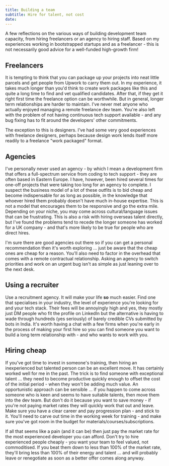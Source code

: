 ```yaml
---
title: Building a team
subtitle: Hire for talent, not cost
date:
---
```


A few reflections on the various ways of building development team capacity, from hiring freelancers or an agency to hiring staff. Based on my experiences working in bootstrapped startups and as a freelancer - this is not necessarily good advice for a well-funded high-growth firm!

## Freelancers

It is tempting to think that you can package up your projects into neat little parcels and get people from Upwork to carry them out. In my experience, it takes much longer than you'd think to create work packages like this and quite a long time to find and vet qualified candidates. After that, if they get it right first time the freelance option can be worthwhile. But in general, longer term relationships are harder to maintain. I've never met anyone who actually enjoyed managing a remote freelance dev team. You're also left with the problem of not having continuous tech support available - and any bug fixing has to fit around the developers' other commitments.

The exception to this is designers. I've had some very good experiences with freelance designers, perhaps because design work lends itself more readily to a freelance "work packaged" format.

## Agencies

I've personally never used an agency - by which I mean a development firm that offers a full-spectrum service from coding to tech support - they are often based in Eastern Europe. I have, however, been hired several times for one-off projects that were taking too long for an agency to complete. I suspect the business model of a lot of these outfits is to bid cheap and become indispensable for as long as possible, in the knowledge that whoever hired them probably doesn't have much in-house expertise. This is not a model that encourages them to be responsive and go the extra mile. Depending on your niche, you may come across cultural/language issues that can be frustrating. This is also a risk with hiring overseas talent directly, but I've found the problems tend to recede the longer someone has worked for a UK company - and that's more likely to be true for people who are direct hires.

I'm sure there are good agencies out there so if you can get a personal recommendation then it's worth exploring ... just be aware that the cheap ones are cheap for a reason. You'll also need to factor in the overhead that comes with a remote contractual relationship. Asking an agency to switch priorities and work on an urgent bug isn't as simple as just leaning over to the next desk.

## Using a recruiter

Use a recruitment agency. It will make your life **so** much easier. Find one that specialises in your industry, the level of experience you're looking for and your tech stack. Their fees will be annoyingly high and yes, they mostly just DM people who fit the profile on LinkedIn but the alternative is having to wade through hundreds (yes seriously) of barely credible CVs submitted by bots in India. It's worth having a chat with a few firms when you're early in the process of making your first hire so you can find someone you want to build a long term relationship with - and who wants to work with you.

## Hiring cheap

If you've got time to invest in someone's training, then hiring an inexperienced but talented person can be an excellent move. It has certainly worked well for me in the past. The trick is to find someone with exceptional talent ... they need to become productive quickly enough to offset the cost of the initial period - when they won't be adding much value. An opportunistic approach can be sensible ... if you happen to come across someone who is keen and seems to have suitable talents, then move them into the dev team. But don't do it because you want to save money - if you're not paying market rates they will quickly work that out and leave. Make sure you have a clear career and pay progression plan - and stick to it. You'll need to carve out time in the working week for training - and make sure you've got room in the budget for materials/courses/subscriptions.

If all that seems like a pain (and it can be) then just pay the market rate for the most experienced developer you can afford. Don't try to hire experienced people cheaply - you want your team to feel valued, not commoditised. If you beat them down to less than 100% of the market rate, they'll bring less than 100% of their energy and talent ... and will probably leave or renegotiate as soon as a better offer comes along anyway.

